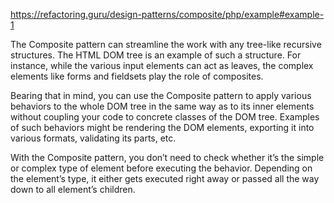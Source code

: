 https://refactoring.guru/design-patterns/composite/php/example#example-1

The Composite pattern can streamline the work with any tree-like recursive structures. The HTML DOM tree is an example of such a structure. For instance, while the various input elements can act as leaves, the complex elements like forms and fieldsets play the role of composites.

Bearing that in mind, you can use the Composite pattern to apply various behaviors to the whole DOM tree in the same way as to its inner elements without coupling your code to concrete classes of the DOM tree. Examples of such behaviors might be rendering the DOM elements, exporting it into various formats, validating its parts, etc.

With the Composite pattern, you don’t need to check whether it’s the simple or complex type of element before executing the behavior. Depending on the element’s type, it either gets executed right away or passed all the way down to all element’s children.